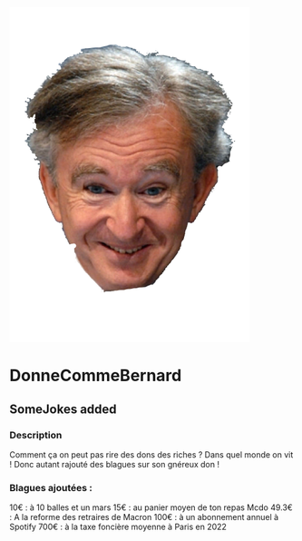 ![Head of Bernard mal détouré](img/head.png)
# DonneCommeBernard
## SomeJokes added


### Description
Comment ça on peut pas rire des dons des riches ? Dans quel monde on vit !
Donc autant rajouté des blagues sur son gnéreux don !

### Blagues ajoutées :
10€ : à 10 balles et un mars
15€ : au panier moyen de ton repas Mcdo
49.3€ : A la reforme des retraires de Macron
100€ : à un abonnement annuel à Spotify
700€ : à la taxe foncière moyenne à Paris en 2022



